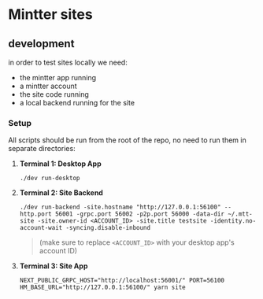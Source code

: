 # Mintter sites

## development

in order to test sites locally we need:

- the mintter app running
- a mintter account
- the site code running
- a local backend running for the site

### Setup

All scripts should be run from the root of the repo, no need to run them in
separate directories:

1. **Terminal 1: Desktop App**
   ```shell
   ./dev run-desktop
   ```
1. **Terminal 2: Site Backend**

   ```shell
   ./dev run-backend -site.hostname "http://127.0.0.1:56100" --http.port 56001 -grpc.port 56002 -p2p.port 56000 -data-dir ~/.mtt-site -site.owner-id <ACCOUNT_ID> -site.title testsite -identity.no-account-wait -syncing.disable-inbound
   ```

   > (make sure to replace `<ACCOUNT_ID>` with your desktop app's account ID)

1. **Terminal 3: Site App**
   ```shell
   NEXT_PUBLIC_GRPC_HOST="http://localhost:56001/" PORT=56100 HM_BASE_URL="http://127.0.0.1:56100/" yarn site
   ```
